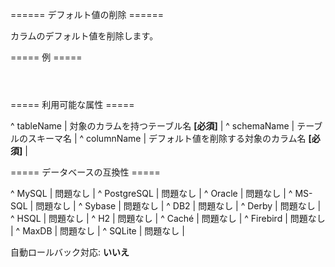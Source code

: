 ====== デフォルト値の削除 ======

カラムのデフォルト値を削除します。

===== 例 =====

<code xml>
<dropDefaultValue tableName="file" columnName="fileName"/>
</code>

===== 利用可能な属性 =====

^ tableName  | 対象のカラムを持つテーブル名  **[必須]**  | 
^ schemaName  | テーブルのスキーマ名  | 
^ columnName  | デフォルト値を削除する対象のカラム名 **[必須]**  | 


===== データベースの互換性 =====

^ MySQL  | 問題なし  | 
^ PostgreSQL  | 問題なし  | 
^ Oracle  | 問題なし  | 
^ MS-SQL  | 問題なし  | 
^ Sybase  | 問題なし  | 
^ DB2  | 問題なし  | 
^ Derby  | 問題なし  | 
^ HSQL  | 問題なし  | 
^ H2  | 問題なし  | 
^ Caché  | 問題なし  | 
^ Firebird  | 問題なし  | 
^ MaxDB  | 問題なし  | 
^ SQLite  | 問題なし  |

自動ロールバック対応: **いいえ**